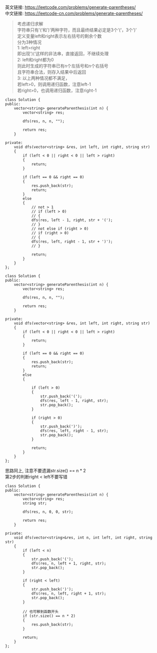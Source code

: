 英文链接: https://leetcode.com/problems/generate-parentheses/  
中文链接: https://leetcode-cn.com/problems/generate-parentheses/
 

>考虑递归求解   
字符串只有’(‘和’)’两种字符，而且最终结果必定是3个’(‘，3个’)’   
定义变量left和right表示左右括号的剩余个数   
分为3种情况   
1: left>right   
即出现’)(‘这样的非法串，直接返回，不继续处理   
2: left和right都为0   
则此时生成的字符串已有n个左括号和n个右括号   
且字符串合法，则存入结果中后返回   
3: 以上两种情况都不满足，   
若left>0，则调用递归函数，注意left-1   
若right>0，也调用递归函数，注意right-1


```
class Solution {
public:
	vector<string> generateParenthesis(int n) {
		vector<string> res;

		dfs(res, n, n, "");

		return res;
	}

private:
	void dfs(vector<string> &res, int left, int right, string str)
	{
		if (left < 0 || right < 0 || left > right)
		{
			return;
		}

		if (left == 0 && right == 0)
		{
			res.push_back(str);
			return;
		}
		else
		{
			// not > 1
			// if (left > 0)
			// {
			dfs(res, left - 1, right, str + '(');
			// }
			// not else if (right > 0)
			// if (right > 0)
			// {
			dfs(res, left, right - 1, str + ')');
			// }

			return;
		}
	}
};
```

```
class Solution {
public:
	vector<string> generateParenthesis(int n) {
		vector<string> res;

		dfs(res, n, n, "");

		return res;
	}

private:
	void dfs(vector<string> &res, int left, int right, string str)
	{
		if (left < 0 || right < 0 || left > right)
		{
			return;
		}

		if (left == 0 && right == 0)
		{
			res.push_back(str);
			return;
		}
		else
		{
			
		    if (left > 0)
			{
                str.push_back('(');
			    dfs(res, left - 1, right, str);
                str.pop_back();
			}
			
			if (right > 0)
			{
                str.push_back(')');
			    dfs(res, left, right - 1, str);
                str.pop_back();
			}

			return;
		}
	}
};
```


思路同上, 注意不要遗漏str.size() == n * 2   
第2步的判断right < left不要写错
```
class Solution {
public:
	vector<string> generateParenthesis(int n) {
		vector<string> res;
		string str;

		dfs(res, n, 0, 0, str);

		return res;
	}

private:
	void dfs(vector<string>&res, int n, int left, int right, string str)
	{
		if (left < n)
		{
			str.push_back('(');
			dfs(res, n, left + 1, right, str);
			str.pop_back();
		}

		if (right < left)
		{
			str.push_back(')');
			dfs(res, n, left, right + 1, str);
			str.pop_back();
		}

		// 也可移到函数开头
		if (str.size() == n * 2)
		{
			res.push_back(str);
		}

		return;
	}
};
```
